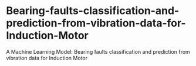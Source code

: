 # Bearing-faults-classification-and-prediction-from-vibration-data-for-Induction-Motor
A Machine Learning Model: Bearing faults classification and prediction from vibration data for Induction Motor
